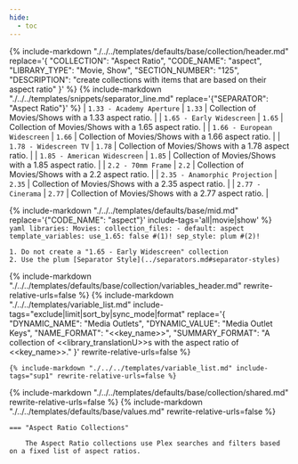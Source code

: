 ```yaml
---
hide:
  - toc
---
```

{%
    include-markdown "./../../templates/defaults/base/collection/header.md"
    replace='{
        "COLLECTION": "Aspect Ratio", 
        "CODE_NAME": "aspect",
        "LIBRARY_TYPE": "Movie, Show", 
        "SECTION_NUMBER": "125", 
        "DESCRIPTION": "create collections with items that are based on their aspect ratio"
    }'
%}
{% include-markdown "./../../templates/snippets/separator_line.md" replace='{"SEPARATOR": "Aspect Ratio"}' %}
| `1.33 - Academy Aperture`      | `1.33` | Collection of Movies/Shows with a 1.33 aspect ratio. |
| `1.65 - Early Widescreen`      | `1.65` | Collection of Movies/Shows with a 1.65 aspect ratio. |
| `1.66 - European Widescreen`   | `1.66` | Collection of Movies/Shows with a 1.66 aspect ratio. |
| `1.78 - Widescreen TV`         | `1.78` | Collection of Movies/Shows with a 1.78 aspect ratio. |
| `1.85 - American Widescreen`   | `1.85` | Collection of Movies/Shows with a 1.85 aspect ratio. |
| `2.2 - 70mm Frame`             | `2.2`  | Collection of Movies/Shows with a 2.2 aspect ratio.  |
| `2.35 - Anamorphic Projection` | `2.35` | Collection of Movies/Shows with a 2.35 aspect ratio. |
| `2.77 - Cinerama`              | `2.77` | Collection of Movies/Shows with a 2.77 aspect ratio. |

{% include-markdown "./../../templates/defaults/base/mid.md" replace='{"CODE_NAME": "aspect"}' include-tags='all|movie|show' %}
    ```yaml
    libraries:
      Movies:
        collection_files:
          - default: aspect
            template_variables:
              use_1.65: false #(1)!
              sep_style: plum #(2)!
    ```

    1. Do not create a "1.65 - Early Widescreen" collection
    2. Use the plum [Separator Style](../separators.md#separator-styles)

{% include-markdown "./../../templates/defaults/base/collection/variables_header.md" rewrite-relative-urls=false %}
    {%
        include-markdown "./../../templates/variable_list.md"
        include-tags="exclude|limit|sort_by|sync_mode|format"
        replace='{
            "DYNAMIC_NAME": "Media Outlets", 
            "DYNAMIC_VALUE": "Media Outlet Keys",
            "NAME_FORMAT": "<<key_name>>",
            "SUMMARY_FORMAT": "A collection of <<library_translationU>>s with the aspect ratio of <<key_name>>."
        }'
        rewrite-relative-urls=false
    %}

    {% include-markdown "./../../templates/variable_list.md" include-tags="sup1" rewrite-relative-urls=false %}

{% include-markdown "./../../templates/defaults/base/collection/shared.md" rewrite-relative-urls=false %}
{% include-markdown "./../../templates/defaults/base/values.md" rewrite-relative-urls=false %}

    === "Aspect Ratio Collections"
        
        The Aspect Ratio collections use Plex searches and filters based on a fixed list of aspect ratios.

